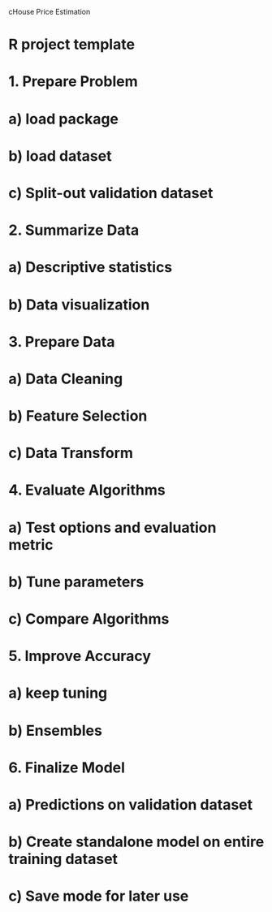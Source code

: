 cHouse Price Estimation

# R project template

# 1. Prepare Problem
# a) load package
# b) load dataset
# c) Split-out validation dataset

# 2. Summarize Data
# a) Descriptive statistics
# b) Data visualization
#
# 3. Prepare Data
# a) Data Cleaning
# b) Feature Selection
# c) Data Transform
#
# 4. Evaluate Algorithms
# a) Test options and evaluation metric
# b) Tune parameters
# c) Compare Algorithms
#
# 5. Improve Accuracy
# a) keep tuning
# b) Ensembles
#
# 6. Finalize Model
# a) Predictions on validation dataset
# b) Create standalone model on entire training dataset
# c) Save mode for later use
